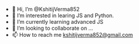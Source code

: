 - 👋 Hi, I’m @KshitijVerma852
- 👀 I’m interested in learing JS and Python.
- 🌱 I’m currently learning advanced JS
- 💞️ I’m looking to collaborate on ...
- 📫 How to reach me kshitijverma852@gmail.com

<!---
KshitijVerma852/KshitijVerma852 is a ✨ special ✨ repository because its `README.md` (this file) appears on your GitHub profile.
You can click the Preview link to take a look at your changes.
--->
